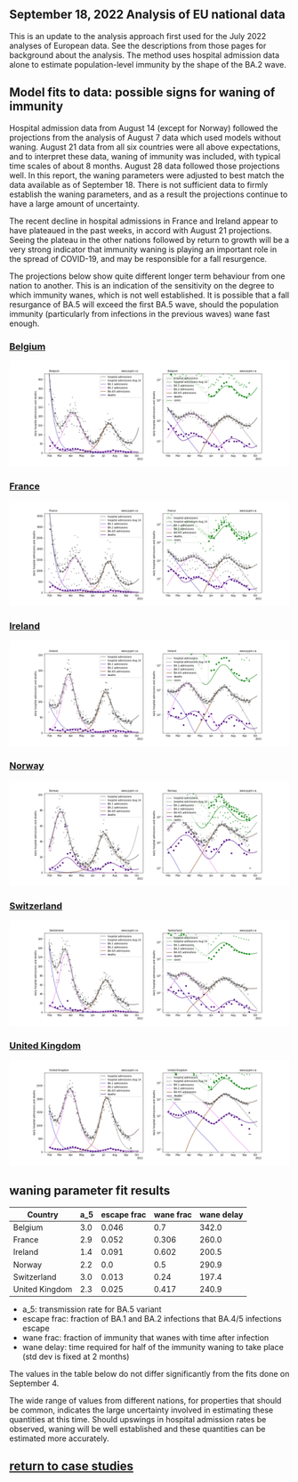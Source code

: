 ## September 18, 2022 Analysis of EU national data

This is an update to the analysis approach first used for the July 2022 analyses of European data.
See the descriptions from those pages for background about the analysis.
The method uses hospital admission data alone to estimate population-level immunity by the shape of the BA.2 wave.

## Model fits to data: possible signs for waning of immunity

Hospital admission data from August 14 (except for Norway) followed the projections from the analysis of August 7 data which used models
without waning.
August 21 data from all six countries were all above expectations, and to interpret these data,
waning of immunity was included, with typical time scales of about 8 months.
August 28 data followed those projections well.
In this report, the waning parameters were adjusted to best match the data available as of September 18.
There is not sufficient data to firmly establish the waning parameters, and as a result the projections
continue to have a large amount of uncertainty.

The recent decline in hospital admissions in France and Ireland appear to have plateaued in the past weeks, in accord
with August 21 projections. Seeing the plateau in the other nations followed by return to growth will be
a very strong indicator that immunity waning is playing an important role in the spread of COVID-19, and
may be responsible for a fall resurgence.

The projections below show quite different longer term behaviour from one nation to another.
This is an indication of the sensitivity on the degree to which immunity wanes, which is not well established.
It is possible that a fall resurgance of BA.5 will exceed the first BA.5 wave, should the population immunity
(particularly from infections in the previous waves) wane fast enough.

### [Belgium](img/be_4_4_0918.pdf)

![be](img/be_4_4_0918.png)

### [France](img/fr_4_4_0918.pdf)

![fr](img/fr_4_4_0918.png)

### [Ireland](img/ie_4_4_0918.pdf)

![ie](img/ie_4_4_0918.png)

### [Norway](img/no_4_4_0918.pdf)

![no](img/no_4_4_0918.png)

### [Switzerland](img/ch_4_4_0918.pdf)

![ch](img/ch_4_4_0918.png)

### [United Kingdom](img/gb_4_4_0918.pdf)

![gb](img/gb_4_4_0918.png)

## waning parameter fit results

Country| a_5 | escape frac | wane frac | wane delay 
--|--|--|--|--
Belgium| 3.0 | 0.046 | 0.7 | 342.0 
France| 2.9 | 0.052 | 0.306 | 260.0 
Ireland| 1.4 | 0.091 | 0.602 | 200.5 
Norway| 2.2 | 0.0 | 0.5 | 290.9 
Switzerland| 3.0 | 0.013 | 0.24 | 197.4 
United Kingdom| 2.3 | 0.025 | 0.417 | 240.9

* a_5: transmission rate for BA.5 variant
* escape frac: fraction of BA.1 and BA.2 infections that BA.4/5 infections escape
* wane frac: fraction of immunity that wanes with time after infection
* wane delay: time required for half of the immunity waning to take place (std dev is fixed at 2 months)

The values in the table below do not differ significantly from the fits done on September 4.

The wide range of values from different nations, for properties that should be common, indicates the
large uncertainty involved in estimating these quantities at this time.
Should upswings in hospital admission rates be observed, waning will be well established and these
quantities can be estimated more accurately.

## [return to case studies](../index.md)

